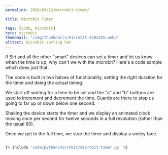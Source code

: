 ```yaml
---
permalink: 2020/03/12/microbit-timer/

title: Microbit Timer

tags: [code, microbit]
hero: microbit
thumbnail: "/img/thumbnails/microbit-420x255.webp"
alttext: microbit sorting hat
---
```


If Siri and all the other "smart" devices can set a timer and let us know when the time is up, why can't we with the microbit? Here's a code sample which does just that.

The code is built in two halves of functionality, setting the right duration for the timer and doing the actual timing.

We start off waiting for a time to be set and the "a" and "b" buttons are used to increment and decrement the
time. Guards are there to stop us going to far up or down below one second.

Shaking the device starts the timer and we display an animated clock moving once per second for twelve seconds in a full revolution (rather than the usual 60).

Once we get to the full time, we stop the timer and display a smiley face.

```python

{% include 'code/python/microbit/microbit-timer.py' %}

```

